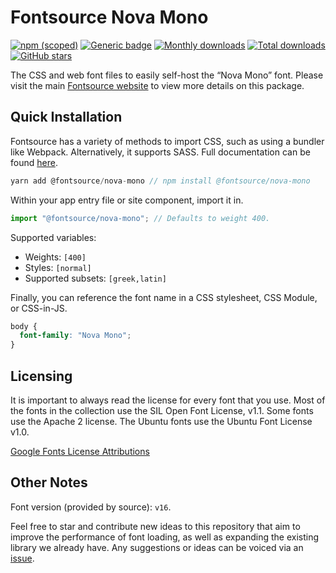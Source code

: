 # Fontsource Nova Mono

[![npm (scoped)](https://img.shields.io/npm/v/@fontsource/nova-mono?color=brightgreen)](https://www.npmjs.com/package/@fontsource/nova-mono) [![Generic badge](https://img.shields.io/badge/fontsource-passing-brightgreen)](https://github.com/fontsource/fontsource) [![Monthly downloads](https://badgen.net/npm/dm/@fontsource/nova-mono)](https://github.com/fontsource/fontsource) [![Total downloads](https://badgen.net/npm/dt/@fontsource/nova-mono)](https://github.com/fontsource/fontsource) [![GitHub stars](https://img.shields.io/github/stars/fontsource/fontsource.svg?style=social&label=Star)](https://github.com/fontsource/fontsource/stargazers)

The CSS and web font files to easily self-host the “Nova Mono” font. Please visit the main [Fontsource website](https://fontsource.org/fonts/nova-mono) to view more details on this package.

## Quick Installation

Fontsource has a variety of methods to import CSS, such as using a bundler like Webpack. Alternatively, it supports SASS. Full documentation can be found [here](https://fontsource.org/docs/introduction).

```javascript
yarn add @fontsource/nova-mono // npm install @fontsource/nova-mono
```

Within your app entry file or site component, import it in.

```javascript
import "@fontsource/nova-mono"; // Defaults to weight 400.
```

Supported variables:

- Weights: `[400]`
- Styles: `[normal]`
- Supported subsets: `[greek,latin]`

Finally, you can reference the font name in a CSS stylesheet, CSS Module, or CSS-in-JS.

```css
body {
  font-family: "Nova Mono";
}
```

## Licensing

It is important to always read the license for every font that you use.
Most of the fonts in the collection use the SIL Open Font License, v1.1. Some fonts use the Apache 2 license. The Ubuntu fonts use the Ubuntu Font License v1.0.

[Google Fonts License Attributions](https://fonts.google.com/attribution)

## Other Notes

Font version (provided by source): `v16`.

Feel free to star and contribute new ideas to this repository that aim to improve the performance of font loading, as well as expanding the existing library we already have. Any suggestions or ideas can be voiced via an [issue](https://github.com/fontsource/fontsource/issues).
